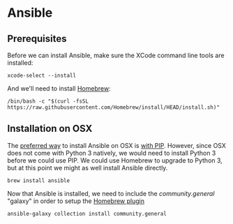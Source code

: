 # Ansible

## Prerequisites

Before we can install Ansible, make sure the XCode command line tools are
installed:

```shell
xcode-select --install
```

And we'll need to install [Homebrew](https://brew.sh/):

```shell
/bin/bash -c "$(curl -fsSL https://raw.githubusercontent.com/Homebrew/install/HEAD/install.sh)"
```

## Installation on OSX

The [preferred way](https://docs.ansible.com/ansible/latest/installation_guide/intro_installation.html#installing-ansible-on-macos)
to install Ansible on OSX is [with PIP](https://docs.ansible.com/ansible/latest/installation_guide/intro_installation.html#installing-ansible-with-pip).
However, since OSX does not come with Python 3 natively, we would need to
install Python 3 before we could use PIP. We could use Homebrew to upgrade to
Python 3, but at this point we might as well install Ansible directly.

```shell
brew install ansible
```

Now that Ansible is installed, we need to include the _community.general_
"galaxy" in order to setup the [Homebrew plugin](https://docs.ansible.com/ansible/latest/collections/community/general/homebrew_module.html)

```shell
ansible-galaxy collection install community.general
```

